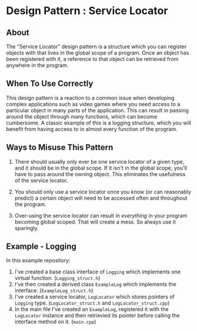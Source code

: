 # Design Pattern : Service Locator

## About

The "Service Locator" design pattern is a structure which you can register objects with that lives in the global scope of a program. Once an object has been registered with it, a reference to that object can be retrieved from anywhere in the program.

## When To Use Correctly

This design pattern is a reaction to a common issue when developing complex applications such as video games where you need access to a particular object in many parts of the application. This can result in passing around the object through many functions, which can become cumbersome. A classic example of this is a logging structure, which you will benefit from having access to in almost every function of the program.

## Ways to Misuse This Pattern

1. There should usually only ever be one service locator of a given type, and it should be in the global scope. If it isn't in the global scope, you'll have to pass around the owning object. This eliminates the usefulness of the service locator.

2. You should only use a service locator once you know (or can reasonably predict) a certain object will need to be accessed often and throughout the program.

3. Over-using the service locator can result in *everything* in your program becoming global scoped. That will create a mess. So always use it sparingly.

## Example - Logging

In this example repository:
1. I've created a base class interface of `Logging` which implements one virtual function. (`Logging_struct.h`)
2. I've then created a derived class `ExampleLog` which implements the interface. (`ExampleLog_struct.h`)
3. I've created a service locator, `LogLocator` which stores pointers of `Logging` type. (`LogLocator_struct.h` and `LogLocator_struct.cpp`)
4. In the main file I've created an `ExampleLog`, registered it with the `LogLocator` instance and then retrievied its pointer before calling the interface method on it. (`main.cpp`)
